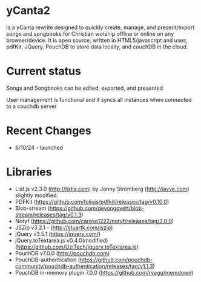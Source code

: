 # yCanta2
is a yCanta rewrite designed to quickly create, manage, and present/export songs and songbooks for Christian worship offline or online on any browser/device.  It is open source, written in HTML5/javascript and uses, pdfKit, JQuery, PouchDB to store data locally, and couchDB in the cloud.

# Current status
Songs and Songbooks can be edited, exported, and presented

User management is functional and it syncs all instances when connected to a couchdb server

# Recent Changes
* 6/10/24 - launched

# Libraries
* List.js v2.3.0 (http://listjs.com) by Jonny Strömberg (http://javve.com) slightly modified.
* PDFKit (https://github.com/foliojs/pdfkit/releases/tag/v0.10.0)
* Blob-stream (https://github.com/devongovett/blob-stream/releases/tag/v0.1.3)
* Notyf (https://github.com/caroso1222/notyf/releases/tag/3.0.0)
* JSZip v3.2.1 - (http://stuartk.com/jszip)
* jQuery v3.5.1 (https://jquery.com/)
* jQuery.toTextarea.js v0.4.0(modified) (https://github.com/UziTech/jquery.toTextarea.js)
* PouchDB v7.0.0 (http://pouchdb.com)
* PouchDB-authentication (https://github.com/pouchdb-community/pouchdb-authentication/releases/tag/v1.1.3)
* PouchDB in-memory plugin 7.0.0 (https://github.com/rvagg/memdown)
